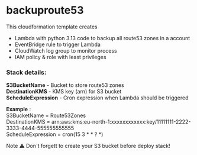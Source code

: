 # backuproute53
This cloudformation template creates

* Lambda with python 3.13 code to backup all route53 zones in a account
* EventBridge rule to trigger Lambda
* CloudWatch log group to monitor process
* IAM policy & role with least privileges 

### Stack details:  

**S3BucketName** - Bucket to store route53 zones  
**DestinationKMS** - KMS key (arn) for S3 bucket  
**ScheduleExpression** - Cron expression when Lambda should be triggered  

**Example** :  
S3BucketName = Route53Zones  
DestinationKMS = arn:aws:kms:eu-north-1:xxxxxxxxxxxx:key/11111111-2222-3333-4444-555555555555  
ScheduleExpression = cron(15 3 * * ? *)  

Note :warning: Don´t forgett to create your S3 bucket before deploy stack!  